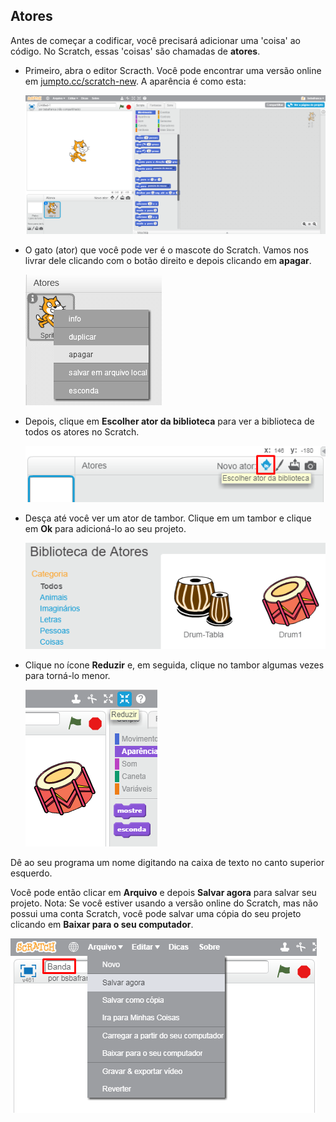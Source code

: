 ## Atores

Antes de começar a codificar, você precisará adicionar uma 'coisa' ao código. No Scratch, essas 'coisas' são chamadas de **atores**.

+ Primeiro, abra o editor Scracth. Você pode encontrar uma versão online em <a href="http://jumpto.cc/scratch-new" target="_blank">jumpto.cc/scratch-new</a>. A aparência é como esta:
    
    ![screenshot](images/band-scratch.png)

+ O gato (ator) que você pode ver é o mascote do Scratch. Vamos nos livrar dele clicando com o botão direito e depois clicando em **apagar**.
    
    ![screenshot](images/band-delete.png)

+ Depois, clique em **Escolher ator da biblioteca** para ver a biblioteca de todos os atores no Scratch.
    
    ![screenshot](images/band-sprite-library.png)

+ Desça até você ver um ator de tambor. Clique em um tambor e clique em **Ok** para adicioná-lo ao seu projeto.
    
    ![screenshot](images/band-sprite-drum.png)

+ Clique no ícone **Reduzir** e, em seguida, clique no tambor algumas vezes para torná-lo menor.
    
    ![screenshot](images/band-shrink.png)

Dê ao seu programa um nome digitando na caixa de texto no canto superior esquerdo.

Você pode então clicar em **Arquivo** e depois **Salvar agora** para salvar seu projeto. Nota: Se você estiver usando a versão online do Scratch, mas não possui uma conta Scratch, você pode salvar uma cópia do seu projeto clicando em **Baixar para o seu computador**.

![screenshot](images/band-save.png)